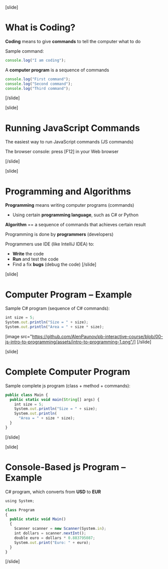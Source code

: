 [slide]
# What is Coding?
**Coding** means to give **commands** to tell the computer what to do

Sample command:
```js
console.log("I am coding");
```
A **computer program** is a sequence of commands
```js
console.log("First command");
console.log("Second command");
console.log("Third command");
```
[/slide]

[slide]
# Running JavaScript Commands
The easiest way to run JavaScript commands (JS commands)

The browser console: press \[F12\] in your Web browser

[/slide]

[slide]
# Programming and Algorithms 
**Programming** means writing computer programs (commands)

* Using certain **programming language**, such as C# or Python

**Algorithm** == a sequence of commands that achieves certain result

Programming is done by **programmers** (developers)

Programmers use IDE (like IntelliJ IDEA) to:

* **Write** the code
* **Run** and test the code
* Find a fix **bugs** (debug the code)
[/slide]

[slide]
# Computer Program – Example
Sample C# program (sequence of C# commands):

```js
int size = 5;
System.out.println("Size = " + size);
System.out.println("Area = " + size * size);
```

[image src="https://github.com/AlenPaunov/pb-interactive-course/blob/00-js-intro-to-programming/assets/intro-to-programming-1.png"/]
[/slide]

[slide]
# Complete Computer Program
Sample complete js program (class + method + commands):
```js
public class Main {
  public static void main(String[] args) {
    int size = 5;
    System.out.println("Size = " + size);
    System.out.println(
      "Area = " + size * size);
  }
}
```
[/slide]

[slide]
# Console-Based js Program – Example
C# program, which converts from **USD** to **EUR**
```js
using System;

class Program
{
  public static void Main()
  {
    Scanner scanner = new Scanner(System.in);
    int dollars = scanner.nextInt();
    double euro = dollars * 0.883795087;
    System.out.print("Euro: " + euro);
  }
}
```
[/slide]